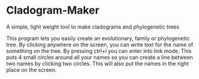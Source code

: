 # Cladogram-Maker
A simple, light weight tool to make cladograms and phylogenetic trees

This program lets you easily create an evolutionary, family or phylogenetic tree. By clicking anywhere on the screen, you can write text for the name of something on the tree. By pressing ctrl+l you can enter into link mode. This puts 4 small circles around all your names so you can create a line between two names by clicking two circles. This will also put the names in the right place on the screen.
